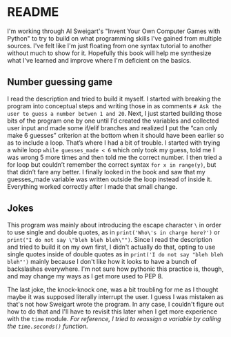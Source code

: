 # README

I'm working through Al Sweigart's "Invent Your Own Computer Games with Python" to try to build on what programming skills I've gained from multiple sources. I've felt like I'm just floating from one syntax tutorial to another without much to show for it. Hopefully this book will help me synthesize what I've learned and improve where I'm deficient on the basics.


## Number guessing game 

I read the description and tried to build it myself. I started with breaking the program into conceptual steps and writing those in as comments `# Ask the user to guess a number betwen 1 and 20`. Next, I just started building those bits of the program one by one until I’d created the variables and collected user input and made some if/elif branches and realized I put the “can only make 6 guesses” criterion at the bottom when it should have been earlier so as to include a loop. That’s where I had a bit of trouble. I started with trying a while loop `while guesses_made < 6` which only took my guess, told me I was wrong 5 more times and then told me the correct number. I then tried a for loop but couldn’t remember the correct syntax `for x in range(y)`, but that didn’t fare any better. I finally looked in the book and saw that my guesses_made variable was written outside the loop instead of inside it. Everything worked correctly after I made that small change.

## Jokes

This program was mainly about introducing the escape character `\` in order to use single and double quotes, as in `print('Who\'s in charge here?')` or `print("I do not say \"bleh bleh bleh\"")`. Since I read the description and tried to build it on my own first, I didn't actually do that, opting to use single quotes inside of double quotes as in `print('I do not say "bleh bleh bleh"')` mainly because I don't like how it looks to have a bunch of backslashes everywhere. I'm not sure how pythonic this practice is, though, and may change my ways as I get more used to PEP 8. 

The last joke, the knock-knock one, was a bit troubling for me as I thought maybe it was supposed literally interrupt the user. I guess I was mistaken as that's not how Sweigart wrote the program. In any case, I couldn't figure out how to do that and I'll have to revisit this later when I get more experience with the `time` module. _For reference, I tried to reassign a variable by calling the `time.seconds()` function._